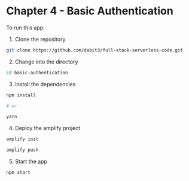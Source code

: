 # Chapter 4 - Basic Authentication

To run this app:

1. Clone the repository

```sh
git clone https://github.com/dabit3/full-stack-serverless-code.git
```

2. Change into the directory

```sh
cd basic-authentication
```

3. Install the dependencies

```sh
npm install

# or

yarn
```

4. Deploy the amplify project

```sh
amplify init

amplify push
```

5. Start the app

```sh
npm start
```
